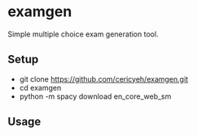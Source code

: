 # examgen
Simple multiple choice exam generation tool.


## Setup

- git clone https://github.com/cericyeh/examgen.git
- cd examgen
- python -m spacy download en_core_web_sm

## Usage

